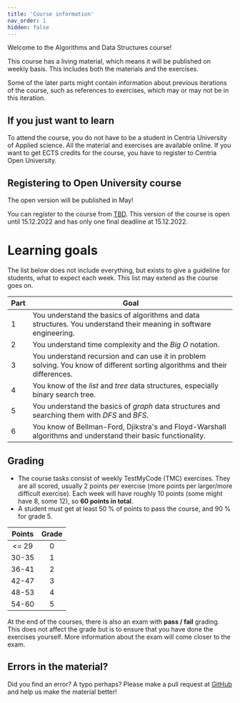 ```yaml
---
title: 'Course information'
nav_order: 1
hidden: false
---
```


Welcome to the Algorithms and Data Structures course!

<Note>
This course has a living material, which means it will be published on weekly basis. This includes both the materials and the exercises.

Some of the later parts might contain information about previous iterations of the course, such as references to exercises, which may or may not be in this iteration.
</Note>

## If you just want to learn

To attend the course, you do not have to be a student in Centria University of Applied science. All the material and exercises are available online. If you want to get ECTS credits for the course, you have to register to Centria Open University.


## Registering to Open University course

<Note>The open version will be published in May!</Note>

You can register to the course from [TBD](https://tki.centria.fi/koulutus/). This version of the course is open until 15.12.2022 and has only one final deadline at 15.12.2022.


# Learning goals

The list below does not include everything, but exists to give a guideline for students, what to expect each week. This list may extend as the course goes on.

| Part   |      Goal  
|----------|-------------|
| 1| You understand the basics of algorithms and data structures. You understand their meaning in software engineering. |
| 2| You understand time complexity and the *Big O* notation.  |
| 3| You understand recursion and can use it in problem solving. You know of different sorting algorithms and their differences. |
| 4| You know of the *list* and *tree* data structures, especially binary search tree. |
| 5| You understand the basics of *graph* data structures and searching them with *DFS* and *BFS*. |
| 6| You know of Bellman-Ford, Djikstra's and Floyd-Warshall algorithms and understand their basic functionality. |

## Grading

* The course tasks consist of weekly TestMyCode (TMC) exercises. They are all scored, usually 2 points per exercise (more points per larger/more difficult exercise). Each week will have roughly 10 points (some might have 8, some 12), so **60 points in total**.
* A student must get at least 50 % of points to pass the course, and 90 % for grade 5.

|Points | Grade |
|:-----:|:-----:|
| <= 29 |   0   |
| 30-35 |   1   |
| 36-41 |   2   |
| 42-47 |   3   |
| 48-53 |   4   |
| 54-60 |   5   |

At the end of the courses, there is also an exam with **pass / fail** grading. This does not affect the grade but is to ensure that you have done the exercises yourself. More information about the exam will come closer to the exam.


## Errors in the material?

Did you find an error? A typo perhaps? Please make a pull request at [GitHub](https://github.com/centria/algo-and-data/tree/master/src/content) and help us make the material better!